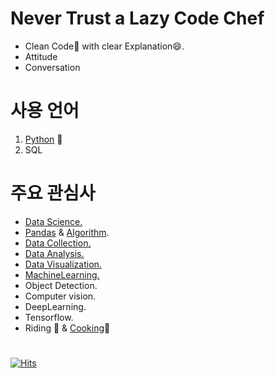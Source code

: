 # Never Trust a Lazy Code Chef
* Clean Code🤔 with clear Explanation😄.
* Attitude
* Conversation

# 사용 언어
1. [Python](https://github.com/SeWonKwon/Python_from_scratch) 🐍
2. SQL

# 주요 관심사
* [Data Science.](https://github.com/SeWonKwon/DataScience)
* [Pandas](https://github.com/SeWonKwon/Pandas-Numpy) & [Algorithm](https://github.com/SeWonKwon/Python_from_scratch/tree/main/Python_Algorithm).
* [Data Collection.](https://github.com/SeWonKwon/Data_Collection)
* [Data Analysis.](https://github.com/SeWonKwon/Data_Analysis)
* [Data Visualization.](https://github.com/SeWonKwon/Data_Visualization)
* [MachineLearning.](https://github.com/SeWonKwon/Machine_Learning)
* Object Detection.
* Computer vision.
* DeepLearning.
* Tensorflow.
* Riding 🚴 & [Cooking](https://chef-sewon.github.io)🔪 

#  
[![Hits](https://hits.seeyoufarm.com/api/count/incr/badge.svg?url=https%3A%2F%2Fgithub.com%2FSeWonKwon&count_bg=%2379C83D&title_bg=%23555555&icon=&icon_color=%23E7E7E7&title=hello&edge_flat=true)](https://hits.seeyoufarm.com) 


<!--
**SeWonKwon/SeWonKwon** is a ✨ _special_ ✨ repository because its `README.md` (this file) appears on your GitHub profile.

Here are some ideas to get you started:

- 🔭 I’m currently working on ...
- 🌱 I’m currently learning ...
- 👯 I’m looking to collaborate on ...
- 🤔 I’m looking for help with ...
- 💬 Ask me about ...
- 📫 How to reach me: ...
- 😄 Pronouns: ...
- ⚡ Fun fact: ...
-->
